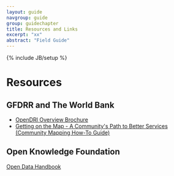 ```yaml
---
layout: guide
navgroup: guide
group: guidechapter
title: Resources and Links
excerpt: "xx"
abstract: "Field Guide"
---
```

{% include JB/setup %}

# Resources

## GFDRR and The World Bank
* [OpenDRI Overview Brochure](opendri_overview.pdf "OpenDRI Overview Brochure")
* [Getting on the Map - A Community's Path to Better Services (Community Mapping How-To Guide)](http://blogs.worldbank.org/ic4d/call-for-feedback-how-to-note-on-community-mapping-for-better-services "Getting on the Map - A Community's Path to Better Services")

## Open Knowledge Foundation
[Open Data Handbook](opendatahandbook.pdf "Open Data Handbook")
